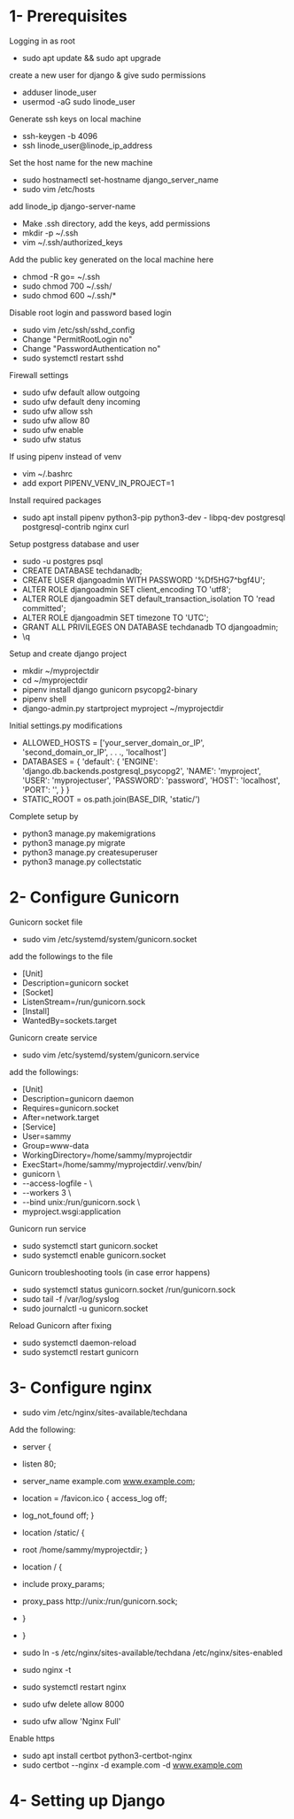 # 1- Prerequisites 

Logging in as root
- sudo apt update && sudo apt upgrade

create a new user for django & give sudo permissions
- adduser linode_user 
- usermod -aG sudo linode_user 

Generate ssh keys on local machine 
- ssh-keygen -b 4096 
- ssh linode_user@linode_ip_address

Set the host name for the new machine 
- sudo hostnamectl set-hostname django_server_name 
- sudo vim /etc/hosts 

add linode_ip django-server-name 
- Make .ssh directory, add the keys, add permissions 
- mkdir -p ~/.ssh
- vim ~/.ssh/authorized_keys 

Add the public key generated on the local machine here 
- chmod -R go= ~/.ssh
- sudo chmod 700 ~/.ssh/
- sudo chmod 600 ~/.ssh/* 

Disable root login and password based login 
- sudo vim /etc/ssh/sshd_config 
- Change "PermitRootLogin no"
- Change "PasswordAuthentication no" 
- sudo systemctl restart sshd 

Firewall settings 
- sudo ufw default allow outgoing 
- sudo ufw default deny incoming 
- sudo ufw allow ssh 
- sudo ufw allow 80 
- sudo ufw enable 
- sudo ufw status 

If using pipenv instead of venv 
- vim ~/.bashrc 
- add export PIPENV_VENV_IN_PROJECT=1 

Install required packages 
- sudo apt install pipenv python3-pip python3-dev - libpq-dev postgresql postgresql-contrib nginx curl 

Setup postgress database and user 
- sudo -u postgres psql 
- CREATE DATABASE techdanadb; 
- CREATE USER djangoadmin WITH PASSWORD '%Df5HG7^bgf4U'; 
- ALTER ROLE djangoadmin SET client_encoding TO 'utf8'; 
- ALTER ROLE djangoadmin SET default_transaction_isolation TO 'read committed'; 
- ALTER ROLE djangoadmin SET timezone TO 'UTC'; 
- GRANT ALL PRIVILEGES ON DATABASE techdanadb TO djangoadmin; 
- \q 

Setup and create django project 
- mkdir ~/myprojectdir
- cd ~/myprojectdir 
- pipenv install django gunicorn psycopg2-binary 
- pipenv shell 
- django-admin.py startproject myproject ~/myprojectdir 

Initial settings.py modifications 
- ALLOWED_HOSTS = ['your_server_domain_or_IP', 'second_domain_or_IP', . . ., 'localhost']
- DATABASES = { 'default': { 'ENGINE': 'django.db.backends.postgresql_psycopg2', 'NAME': 'myproject', 'USER': 'myprojectuser', 'PASSWORD': 'password', 'HOST': 'localhost', 'PORT': '', } } 
- STATIC_ROOT = os.path.join(BASE_DIR, 'static/') 

Complete setup by 
- python3 manage.py makemigrations 
- python3 manage.py migrate 
- python3 manage.py createsuperuser 
- python3 manage.py collectstatic 

# 2- Configure Gunicorn 
Gunicorn socket file 
- sudo vim /etc/systemd/system/gunicorn.socket 

add the followings to the file 
- [Unit]
- Description=gunicorn socket 
- [Socket]
- ListenStream=/run/gunicorn.sock 
- [Install]
- WantedBy=sockets.target 

Gunicorn create service 
- sudo vim /etc/systemd/system/gunicorn.service 

add the followings: 

- [Unit] 
- Description=gunicorn daemon 
- Requires=gunicorn.socket 
- After=network.target 
- [Service] 
- User=sammy 
- Group=www-data 
- WorkingDirectory=/home/sammy/myprojectdir 
- ExecStart=/home/sammy/myprojectdir/.venv/bin/
- gunicorn \ 
- --access-logfile - \ 
- --workers 3 \ 
- --bind unix:/run/gunicorn.sock \ 
- myproject.wsgi:application 

Gunicorn run service 
- sudo systemctl start gunicorn.socket 
- sudo systemctl enable gunicorn.socket 

Gunicorn troubleshooting tools (in case error happens) 
- sudo systemctl status gunicorn.socket /run/gunicorn.sock
- sudo tail -f /var/log/syslog 
- sudo journalctl -u gunicorn.socket 

Reload Gunicorn after fixing 
- sudo systemctl daemon-reload 
- sudo systemctl restart gunicorn 

# 3- Configure nginx 
- sudo vim /etc/nginx/sites-available/techdana 

Add the following: 

- server { 
- listen 80; 
- server_name example.com www.example.com; 
- location = /favicon.ico { access_log off;
- log_not_found off; } 
- location /static/ { 
- root /home/sammy/myprojectdir; 
} 
- location / { 
- include proxy_params; 
- proxy_pass http://unix:/run/gunicorn.sock; 
- } 
- } 

- sudo ln -s /etc/nginx/sites-available/techdana /etc/nginx/sites-enabled 
- sudo nginx -t 
- sudo systemctl restart nginx 
- sudo ufw delete allow 8000 
- sudo ufw allow 'Nginx Full' 

Enable https 
- sudo apt install certbot python3-certbot-nginx 
- sudo certbot --nginx -d example.com -d www.example.com 

# 4- Setting up Django
